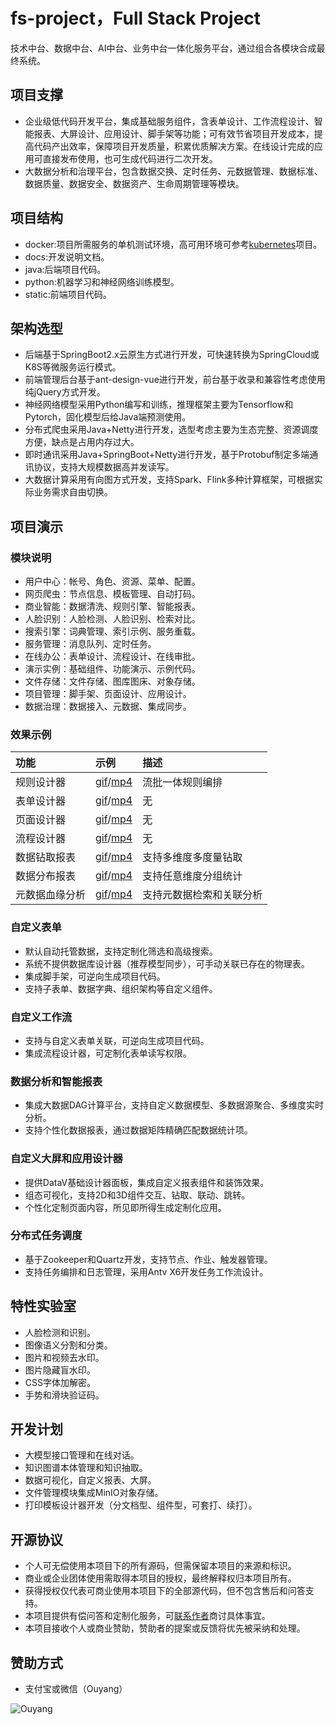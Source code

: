 # fs-project，Full Stack Project

技术中台、数据中台、AI中台、业务中台一体化服务平台，通过组合各模块合成最终系统。

## 项目支撑
- 企业级低代码开发平台，集成基础服务组件，含表单设计、工作流程设计、智能报表、大屏设计、应用设计、脚手架等功能；可有效节省项目开发成本，提高代码产出效率，保障项目开发质量，积累优质解决方案。在线设计完成的应用可直接发布使用，也可生成代码进行二次开发。
- 大数据分析和治理平台，包含数据交换、定时任务、元数据管理、数据标准、数据质量、数据安全、数据资产、生命周期管理等模块。

## 项目结构
- docker:项目所需服务的单机测试环境，高可用环境可参考[kubernetes](https://github.com/iisquare/kubernetes)项目。
- docs:开发说明文档。
- java:后端项目代码。
- python:机器学习和神经网络训练模型。
- static:前端项目代码。

## 架构选型
- 后端基于SpringBoot2.x云原生方式进行开发，可快速转换为SpringCloud或K8S等微服务运行模式。
- 前端管理后台基于ant-design-vue进行开发，前台基于收录和兼容性考虑使用纯jQuery方式开发。
- 神经网络模型采用Python编写和训练，推理框架主要为Tensorflow和Pytorch，固化模型后给Java端预测使用。
- 分布式爬虫采用Java+Netty进行开发，选型考虑主要为生态完整、资源调度方便，缺点是占用内存过大。
- 即时通讯采用Java+SpringBoot+Netty进行开发，基于Protobuf制定多端通讯协议，支持大规模数据高并发读写。
- 大数据计算采用有向图方式开发，支持Spark、Flink多种计算框架，可根据实际业务需求自由切换。

## 项目演示

### 模块说明

- 用户中心：帐号、角色、资源、菜单、配置。
- 网页爬虫：节点信息、模板管理、自动打码。
- 商业智能：数据清洗、规则引擎、智能报表。
- 人脸识别：人脸检测、人脸识别、检索对比。
- 搜索引擎：词典管理、索引示例、服务重载。
- 服务管理：消息队列、定时任务。
- 在线办公：表单设计、流程设计、在线审批。
- 演示实例：基础组件、功能演示、示例代码。
- 文件存储：文件存储、图库图床、对象存储。
- 项目管理：脚手架、页面设计、应用设计。
- 数据治理：数据接入、元数据、集成同步。

### 效果示例

| 功能 | 示例 | 描述 |
| :----- | :----- | :----- |
| 规则设计器 | [gif](https://raw.githubusercontent.com/iisquare/fs-project-resource/main/static/demo/bi-dag-diagram.gif)/[mp4](https://raw.githubusercontent.com/iisquare/fs-project-resource/main/static/demo/bi-dag-diagram.mp4) | 流批一体规则编排 |
| 表单设计器 | [gif](https://raw.githubusercontent.com/iisquare/fs-project-resource/main/static/demo/oa-form-design.gif)/[mp4](https://raw.githubusercontent.com/iisquare/fs-project-resource/main/static/demo/oa-form-design.mp4) | 无 |
| 页面设计器 | [gif](https://raw.githubusercontent.com/iisquare/fs-project-resource/main/static/demo/auto-layout-design.gif)/[mp4](https://raw.githubusercontent.com/iisquare/fs-project-resource/main/static/demo/auto-layout-design.mp4) | 无 |
| 流程设计器 | [gif](https://raw.githubusercontent.com/iisquare/fs-project-resource/main/static/demo/oa-flow-design.gif)/[mp4](https://raw.githubusercontent.com/iisquare/fs-project-resource/main/static/demo/oa-flow-design.mp4) | 无 |
| 数据钻取报表 | [gif](https://raw.githubusercontent.com/iisquare/fs-project-resource/main/static/demo/bi-drill-table.gif)/[mp4](https://raw.githubusercontent.com/iisquare/fs-project-resource/main/static/demo/bi-drill-table.mp4) | 支持多维度多度量钻取 |
| 数据分布报表 | [gif](https://raw.githubusercontent.com/iisquare/fs-project-resource/main/static/demo/bi-distribution-table.gif)/[mp4](https://raw.githubusercontent.com/iisquare/fs-project-resource/main/static/demo/bi-distribution-table.mp4) | 支持任意维度分组统计 |
| 元数据血缘分析 | [gif](https://raw.githubusercontent.com/iisquare/fs-project-resource/main/static/demo/govern-meta-blood.gif)/[mp4](https://raw.githubusercontent.com/iisquare/fs-project-resource/main/static/demo/govern-meta-blood.mp4) | 支持元数据检索和关联分析 |

### 自定义表单
- 默认自动托管数据，支持定制化筛选和高级搜索。
- 系统不提供数据库设计器（推荐模型同步），可手动关联已存在的物理表。
- 集成脚手架，可逆向生成项目代码。
- 支持子表单、数据字典、组织架构等自定义组件。

### 自定义工作流
- 支持与自定义表单关联，可逆向生成项目代码。
- 集成流程设计器，可定制化表单读写权限。

### 数据分析和智能报表
- 集成大数据DAG计算平台，支持自定义数据模型、多数据源聚合、多维度实时分析。
- 支持个性化数据报表，通过数据矩阵精确匹配数据统计项。

### 自定义大屏和应用设计器
- 提供DataV基础设计器面板，集成自定义报表组件和装饰效果。
- 组态可视化，支持2D和3D组件交互、钻取、联动、跳转。
- 个性化定制页面内容，所见即所得生成定制化应用。

### 分布式任务调度
- 基于Zookeeper和Quartz开发，支持节点、作业、触发器管理。
- 支持任务编排和日志管理，采用Antv X6开发任务工作流设计。

## 特性实验室
- 人脸检测和识别。
- 图像语义分割和分类。
- 图片和视频去水印。
- 图片隐藏盲水印。
- CSS字体加解密。
- 手势和滑块验证码。

## 开发计划
- 大模型接口管理和在线对话。
- 知识图谱本体管理和知识抽取。
- 数据可视化，自定义报表、大屏。
- 文件管理模块集成MinIO对象存储。
- 打印模板设计器开发（分文档型、组件型，可套打、续打）。

## 开源协议

- 个人可无偿使用本项目下的所有源码，但需保留本项目的来源和标识。
- 商业或企业团体使用需取得本项目的授权，最终解释权归本项目所有。
- 获得授权仅代表可商业使用本项目下的全部源代码，但不包含售后和问答支持。
- 本项目提供有偿问答和定制化服务，可[联系作者](mailto:iisquare@163.com)商讨具体事宜。
- 本项目接收个人或商业赞助，赞助者的提案或反馈将优先被采纳和处理。

## 赞助方式

- 支付宝或微信（Ouyang）

![Ouyang](./static/resources/images/sponsor/alipay-and-wechat.jpg)
